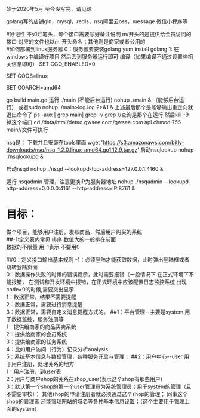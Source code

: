 始于2020年5月,至今没写完，请见谅




golang写的店铺gin，mysql，redis，nsq阿里云oss，message
微信小程序等

#好记性 不如烂笔头，每个接口需要写好备注说明
m/开头的是提供给会员访问的接口 对应的文件也以m_开头命名；其他则是商家或者公用的<br/>
#如何部署到linux服务器
0：服务器要安装golang  yum install golang
1: 在windows中编译好项目 然后丢到服务器运行即可
编译（如果编译不通过设置些相关信息即可）
SET CGO_ENABLED=0

SET GOOS=linux

SET GOARCH=amd64

go build main.go
运行
./main (不能后台运行)
nohup ./main & （能够后台运行）
或者sudo nohup ./main>log.log 2>&1  &
上述最后那个是能够输出重定向就退出命令了
ps -aux | grep main| grep -v grep  //查询是那个在运行 
然后kill -9 掉这个端口
cd /data/html/demo.gwsee.com/gwsee.com.api
chmod 755 main//文件可执行

nsq是：
下载并且安装在tools里面
wget 'https://s3.amazonaws.com/bitly-downloads/nsq/nsq-1.2.0.linux-amd64.go1.12.9.tar.gz'
启动nsqlookup
nohup ./nsqlookupd &

启动nsqd
nohup ./nsqd --lookupd-tcp-address=127.0.0.1:4160 &

运行 nsqadmin 管理，注意更换IP为服务器地址
nohup ./nsqadmin --lookupd-http-address=0.0.0.0:4161 --http-address=IP:8761 &


# 目标：
做个项目，能够用户注册，发布商品，然后用户购买的系统<br/>
##-1:定义表内常见
排序 数值大的一般排在前面<br/>
数据的不限量 用-1表示 不要用0 <br/>

##0：定义接口输出基本规则
-1：必须登陆才能获取数据，此时弹出登陆框或者跳转登陆页面<br/>
0：数据操作失败的时候的错误提示，此时需要报错（一般情况下 在正式环境下不能报错，
   在测试和开发环境中报错，在正式环境中应该配置日志监控系统 出现 code=0的时候,需要突出显示<br/>
1：数据正常，结果不需要提醒<br/>
2：数据正常，需要进行消息提醒<br/>
3：数据正常，需要自定义消息提醒方式的。
##1：平台管理--主要是system
用于数据监控，服务注册等<br/>
1：提供给商家的商品买卖系统<br/>
2：提供给商家的会员系统<br/>
3：提供给商家的任务系统<br/>
4：比如用户访问（行为）记录分析analysis<br/>
5：系统基本信息与数据管理，各种服务开启与管理；
##2：用户中心--user
用于用户注册，处理关系的地方<br/>
1：用户注册，到user表<br/>
2：用户与商户shop的关系在shop_user(表示这个shop有那些用户)<br/>
3：默认第一个shop的第一个user管理员为系统管理员；用于system的管理（且不需要审核）；
其他shop的申请注册者就必须通过这个shop的管理；
同事这个shop的管理者 还能管理网站的域名等各种基本信息设置；（这个主要用于管理上面的system）<br/>


